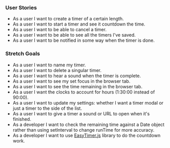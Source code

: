 ### User Stories
- As a user I want to create a timer of a certain length. 
- As a user I want to start a timer and see it countdown the time.
- As a user I want to be able to cancel a timer.
- As a user I want to be able to see all the timers I've saved.
- As a user I want to be notified in some way when the timer is done.

### Stretch Goals
- As a user I want to name my timer.
- As a user I want to delete a singular timer.
- As a user I want to hear a sound when the timer is complete.
- As a user I want to see my set focus in the browser tab.
- As a user I want to see the time remaining in the browser tab.
- As a user I want the clocks to account for hours (1:30:00 instead of 90:00).
- As a user I want to update my settings: whether I want a timer modal or just a timer to the side of the list.
- As a user I want to give a timer a sound or URL to open when it's finished.
- As a developer I want to check the remaining time against a Date object rather than using setInterval to change runTime for more accuracy.
- As a developer I want to use [EasyTimer.js](http://albert-gonzalez.github.io/easytimer.js/) library to do the countdown work.
